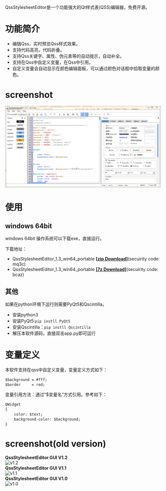 QssStylesheetEditor是一个功能强大的Qt样式表(QSS)编辑器，免费开源。

# 功能简介

+ 编辑Qss，实时预览Qss样式效果。
+ 支持代码高亮，代码折叠。
+ 支持Qss关键字、属性、伪元素等的自动提示，自动补全。
+ 支持在Qss中自定义变量，在Qss中引用。
+ 自定义变量会自动显示在颜色编辑面板，可以通过颜色对话框中拾取变量的颜色。

# screenshot

![GUI(v1.3版本) screeshot](img/screenshot/QssStylesheetEditor_v1.3.png "GUI(v1.3版本)")

# 使用

## windows 64bit
windows 64bit 操作系统可以下载exe，直接运行。

下载地址：

+ QssStylesheetEditor_1.3_win64_portable **[[zip Download]](https://pan.baidu.com/s/1dbC9rq91SlxguRONlUOocg)**(secuirity code: mq3c)
+ QssStylesheetEditor_1.3_win64_portable **[[7z Download]](https://pan.baidu.com/s/1HM9SW6BRlCkGKyUxonbh1w)**(secuirity code: bcaz) 


## 其他
如果在python环境下运行则需要PyQt5和Qscintilla。

+ 安装python3
+ 安装PyQt5:`pip instll PyQt5`
+ 安装Qscintilla：`pip instll Qscintilla`
+ 解压本软件源码，直接双击app.py即可运行

# 变量定义

本软件支持在qss中自定义变量，变量定义方式如下：

~~~
$background = #fff;
$border     = red;
~~~


变量引用方法：通过“$变量名”方式引用。参考如下：

~~~
QWidget
{
    color: $text;
    background-color: $background;
}
~~~

# screenshot(old version)

<div><span><b>QssStylesheetEditor GUI V1.2</b></span></div>
    <img src="https://raw.githubusercontent.com/hustlei/QssStylesheetEditor/master/img/screenshot/QssStylesheetEditor_v1.2.png" alt="v1.2" height=200/>
<div><span><b>QssStylesheetEditor GUI V1.1</b></span></div>
    <img src="https://raw.githubusercontent.com/hustlei/QssStylesheetEditor/master/img/screenshot/QssStylesheetEditor_v1.1.png" alt="v1.1" height=200/>
<div><span><b>QssStylesheetEditor GUI V1.0</b></span></div>
    <img src="https://raw.githubusercontent.com/hustlei/QssStylesheetEditor/master/img/screenshot/QssStylesheetEditor_v1.0.png" alt="v1.0" height=200/>


